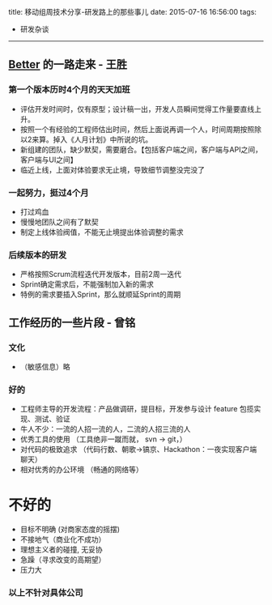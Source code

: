 title: 移动组周技术分享-研发路上的那些事儿
date: 2015-07-16 16:56:00
tags:
- 研发杂谈

---

## [Better](http://www.iambetter.cn/) 的一路走来 - 王胜

### 第一个版本历时4个月的天天加班

- 评估开发时间时，仅有原型；设计稿一出，开发人员瞬间觉得工作量要直线上升。
- 按照一个有经验的工程师估出时间，然后上面说再调一个人，时间周期按照除以2来算。掉入《人月计划》中所说的坑。
- 新组建的团队，缺少默契，需要磨合。【包括客户端之间，客户端与API之间，客户端与UI之间】
- 临近上线，上面对体验要求无止境，导致细节调整没完没了

### 一起努力，挺过4个月

- 打过鸡血
- 慢慢地团队之间有了默契
- 制定上线体验阀值，不能无止境提出体验调整的需求

### 后续版本的研发

- 严格按照Scrum流程迭代开发版本，目前2周一迭代
- Sprint确定需求后，不能强制加入新的需求
- 特例的需求要插入Sprint，那么就顺延Sprint的周期

## 工作经历的一些片段 - 曾铭

### 文化

- （敏感信息）略

### 好的

- 工程师主导的开发流程：产品做调研，提目标，开发参与设计 feature 包揽实现、测试、验证
- 牛人不少：一流的人招一流的人，二流的人招三流的人
- 优秀工具的使用 （工具绝非一蹴而就， svn -> git，）
- 对代码的极致追求 （代码行数、朝歌->镐京、Hackathon：一夜实现客户端聊天）
- 相对优秀的办公环境 （畅通的网络等）

# 不好的

- 目标不明确 (对商家态度的摇摆)
- 不接地气（商业化不成功）
- 理想主义者的碰撞, 无妥协
- 急躁（寻求改变的高期望）
- 压力大

### 以上不针对具体公司

